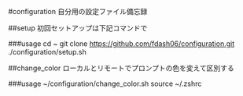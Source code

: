 #configuration
自分用の設定ファイル備忘録

##setup
初回セットアップは下記コマンドで

###usage
    cd ~
    git clone https://github.com/fdash06/configuration.git
    ./configuration/setup.sh


##change_color
ローカルとリモートでプロンプトの色を変えて区別する

###usage
     ~/configuration/change_color.sh
     source ~/.zshrc
